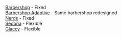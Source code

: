 [Barbershop](https://mraokan.github.io/barbershop) - Fixed<br>
[Barbershop Adaptive](https://mraokan.github.io/barbershop-adaptive) - Same barbershop redesigned<br>
[Nerds](https://mraokan.github.io/nerds) - Fixed<br>
[Sedona](https://mraokan.github.io/sedona) - Flexible<br>
[Glaccy](https://mraokan.github.io/glaccy) - Flexible<br>